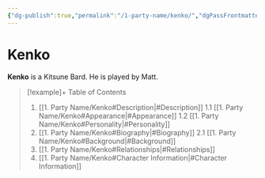 ```yaml
---
{"dg-publish":true,"permalink":"/1-party-name/kenko/","dgPassFrontmatter":true}
---
```


# Kenko
**Kenko** is a Kitsune Bard. He is played by Matt.
> [!example]+ Table of Contents
> 1. [[1. Party Name/Kenko#Description\|#Description]]
> 	1.1 [[1. Party Name/Kenko#Appearance\|#Appearance]]
> 	1.2 [[1. Party Name/Kenko#Personality\|#Personality]]
> 2. [[1. Party Name/Kenko#Biography\|#Biography]]
> 	2.1 [[1. Party Name/Kenko#Background\|#Background]]
> 3. [[1. Party Name/Kenko#Relationships\|#Relationships]]
> 4. [[1. Party Name/Kenko#Character Information\|#Character Information]]